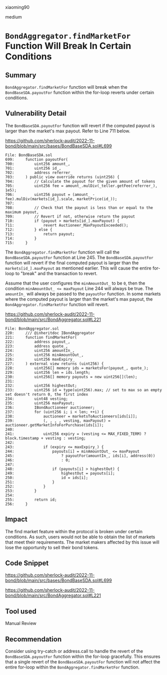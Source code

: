 xiaoming90

medium

# `BondAggregator.findMarketFor` Function Will Break In Certain Conditions

## Summary

`BondAggregator.findMarketFor` function will break when the `BondBaseSDA.payoutFor` function within the for-loop reverts under certain conditions.

## Vulnerability Detail

The `BondBaseSDA.payoutFor` function will revert if the computed payout is larger than the market's max payout. Refer to Line 711 below.

https://github.com/sherlock-audit/2022-11-bond/blob/main/src/bases/BondBaseSDA.sol#L699

```solidity
File: BondBaseSDA.sol
699:     function payoutFor(
700:         uint256 amount_,
701:         uint256 id_,
702:         address referrer_
703:     ) public view override returns (uint256) {
704:         // Calculate the payout for the given amount of tokens
705:         uint256 fee = amount_.mulDiv(_teller.getFee(referrer_), 1e5);
706:         uint256 payout = (amount_ - fee).mulDiv(markets[id_].scale, marketPrice(id_));
707: 
708:         // Check that the payout is less than or equal to the maximum payout,
709:         // Revert if not, otherwise return the payout
710:         if (payout > markets[id_].maxPayout) {
711:             revert Auctioneer_MaxPayoutExceeded();
712:         } else {
713:             return payout;
714:         }
715:     }
```

The `BondAggregator.findMarketFor` function will call the `BondBaseSDA.payoutFor` function at Line 245. The `BondBaseSDA.payoutFor` function will revert if the final computed payout is larger than the `markets[id_].maxPayout` as mentioned earlier. This will cause the entire for-loop to "break" and the transaction to revert.

Assume that the user configures the `minAmountOut_` to be `0`, then the condition `minAmountOut_ <= maxPayout`  Line 244 will always be true. The `amountIn_` will always be passed to the `payoutFor` function. In some markets where the computed payout is larger than the market's max payout, the `BondAggregator.findMarketFor` function will revert.

https://github.com/sherlock-audit/2022-11-bond/blob/main/src/BondAggregator.sol#L221

```solidity
File: BondAggregator.sol
220:     /// @inheritdoc IBondAggregator
221:     function findMarketFor(
222:         address payout_,
223:         address quote_,
224:         uint256 amountIn_,
225:         uint256 minAmountOut_,
226:         uint256 maxExpiry_
227:     ) external view returns (uint256) {
228:         uint256[] memory ids = marketsFor(payout_, quote_);
229:         uint256 len = ids.length;
230:         uint256[] memory payouts = new uint256[](len);
231: 
232:         uint256 highestOut;
233:         uint256 id = type(uint256).max; // set to max so an empty set doesn't return 0, the first index
234:         uint48 vesting;
235:         uint256 maxPayout;
236:         IBondAuctioneer auctioneer;
237:         for (uint256 i; i < len; ++i) {
238:             auctioneer = marketsToAuctioneers[ids[i]];
239:             (, , , , vesting, maxPayout) = auctioneer.getMarketInfoForPurchase(ids[i]);
240: 
241:             uint256 expiry = (vesting <= MAX_FIXED_TERM) ? block.timestamp + vesting : vesting;
242: 
243:             if (expiry <= maxExpiry_) {
244:                 payouts[i] = minAmountOut_ <= maxPayout
245:                     ? payoutFor(amountIn_, ids[i], address(0))
246:                     : 0;
247: 
248:                 if (payouts[i] > highestOut) {
249:                     highestOut = payouts[i];
250:                     id = ids[i];
251:                 }
252:             }
253:         }
254: 
255:         return id;
256:     }
```

## Impact

The find market feature within the protocol is broken under certain conditions. As such, users would not be able to obtain the list of markets that meet their requirements. The market makers affected by this issue will lose the opportunity to sell their bond tokens.

## Code Snippet

https://github.com/sherlock-audit/2022-11-bond/blob/main/src/bases/BondBaseSDA.sol#L699

https://github.com/sherlock-audit/2022-11-bond/blob/main/src/BondAggregator.sol#L221

## Tool used

Manual Review

## Recommendation

Consider using try-catch or address.call to handle the revert of the `BondBaseSDA.payoutFor` function within the for-loop gracefully. This ensures that a single revert of the `BondBaseSDA.payoutFor` function will not affect the entire for-loop within the `BondAggregator.findMarketFor` function.